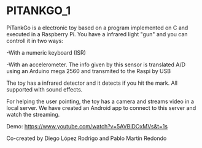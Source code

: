 # PITANKGO_1

PiTankGo is a electronic toy based on a program implemented on C and executed in a Raspberry Pi. You have a infrared light "gun" and you can controll it in two ways:

-With a numeric keyboard (ISR)

-With an accelerometer. The info given by this sensor is translated A/D using an Arduino mega 2560 and transmited to the Raspi by USB

The toy has a infrared detector and it detects if you hit the mark. All supported with sound effects.

For helping the user pointing, the toy has a camera and streams video in a local server. We have created an Android app to connect to this server and watch the streaming.

Demo: https://www.youtube.com/watch?v=5AVBlDOxMVs&t=1s

Co-created by Diego López Rodrigo and Pablo Martín Redondo
